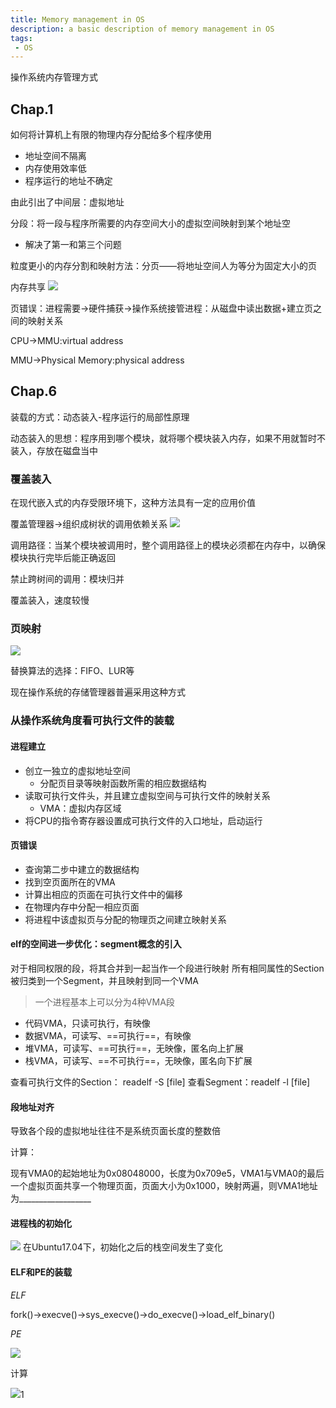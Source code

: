 ```yaml
---
title: Memory management in OS
description: a basic description of memory management in OS
tags:
 - OS
---
```


<!-- write excerpt here -->
操作系统内存管理方式

<!--more-->

## Chap.1
如何将计算机上有限的物理内存分配给多个程序使用

- 地址空间不隔离
- 内存使用效率低
- 程序运行的地址不确定

由此引出了中间层：虚拟地址

分段：将一段与程序所需要的内存空间大小的虚拟空间映射到某个地址空
- 解决了第一和第三个问题

粒度更小的内存分割和映射方法：分页——将地址空间人为等分为固定大小的页

内存共享
![](http://i1.bvimg.com/1949/99e5c039c3a113d9.png)

页错误：进程需要->硬件捕获->操作系统接管进程：从磁盘中读出数据+建立页之间的映射关系

CPU->MMU:virtual address

MMU->Physical Memory:physical address

## Chap.6

装载的方式：动态装入-程序运行的局部性原理

动态装入的思想：程序用到哪个模块，就将哪个模块装入内存，如果不用就暂时不装入，存放在磁盘当中

### 覆盖装入

在现代嵌入式的内存受限环境下，这种方法具有一定的应用价值

覆盖管理器->组织成树状的调用依赖关系
![](http://i1.bvimg.com/1949/e21273aea47eb7b3.png)

调用路径：当某个模块被调用时，整个调用路径上的模块必须都在内存中，以确保模块执行完毕后能正确返回

禁止跨树间的调用：模块归并

覆盖装入，速度较慢

### 页映射

![](http://i1.bvimg.com/1949/4757ce11569fa6a4.png)

替换算法的选择：FIFO、LUR等

现在操作系统的存储管理器普遍采用这种方式

### 从操作系统角度看可执行文件的装载

#### 进程建立
- 创立一独立的虚拟地址空间
    - 分配页目录等映射函数所需的相应数据结构
- 读取可执行文件头，并且建立虚拟空间与可执行文件的映射关系
    - VMA：虚拟内存区域
- 将CPU的指令寄存器设置成可执行文件的入口地址，启动运行

#### 页错误
- 查询第二步中建立的数据结构
- 找到空页面所在的VMA
- 计算出相应的页面在可执行文件中的偏移
- 在物理内存中分配一相应页面
- 将进程中该虚拟页与分配的物理页之间建立映射关系

#### elf的空间进一步优化：segment概念的引入

对于相同权限的段，将其合并到一起当作一个段进行映射
所有相同属性的Section被归类到一个Segment，并且映射到同一个VMA

> 一个进程基本上可以分为4种VMA段

- 代码VMA，只读可执行，有映像
- 数据VMA，可读写、==可执行==，有映像
- 堆VMA，可读写、==可执行==，无映像，匿名向上扩展
- 栈VMA，可读写、==不可执行==，无映像，匿名向下扩展

查看可执行文件的Section： readelf -S [file]
查看Segment：readelf -l [file]

#### 段地址对齐

导致各个段的虚拟地址往往不是系统页面长度的整数倍

计算：

现有VMA0的起始地址为0x08048000，长度为0x709e5，VMA1与VMA0的最后一个虚拟页面共享一个物理页面，页面大小为0x1000，映射两遍，则VMA1地址为__________________

#### 进程栈的初始化
![](http://i4.bvimg.com/1949/7d3bf53a41748ad0.png)
在Ubuntu17.04下，初始化之后的栈空间发生了变化

#### ELF和PE的装载

*ELF*

fork()->execve()->sys_execve()->do_execve()->load_elf_binary()

*PE*

![](http://i2.bvimg.com/1949/5b31e621ac12620c.png)

计算

![](http://i4.bvimg.com/1949/ec0a6ab4c1c6ad13.png)1